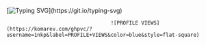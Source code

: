 [![Typing SVG](https://readme-typing-svg.herokuapp.com?font=Fira+Code&weight=500&size=22&pause=1000&color=00BFFF&width=435&lines=Welcome+to+my+GitHub+Profile!;I'm+a+passionate+developer!)](https://git.io/typing-svg)


                                      ![PROFILE VIEWS](https://komarev.com/ghpvc/?username=1nkp&label=PROFILE+VIEWS&color=blue&style=flat-square)
